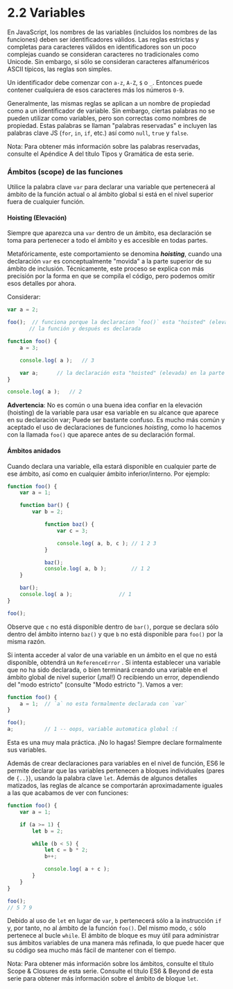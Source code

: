 # 2.2 Variables

En JavaScript, los nombres de las variables \(incluidos los nombres de las funciones\) deben ser identificadores válidos. Las reglas estrictas y completas para caracteres válidos en identificadores son un poco complejas cuando se consideran caracteres no tradicionales como Unicode. Sin embargo, si sólo se consideran caracteres alfanuméricos ASCII típicos, las reglas son simples.

Un identificador debe comenzar con `a-z`, `A-Z`, `$` o `_`. Entonces puede contener cualquiera de esos caracteres más los números `0-9`.

Generalmente, las mismas reglas se aplican a un nombre de propiedad como a un identificador de variable. Sin embargo, ciertas palabras no se pueden utilizar como variables, pero son correctas como nombres de propiedad. Estas palabras se llaman "palabras reservadas" e incluyen las palabras clave JS \(`for`, `in`, `if`, etc.\) así como `null`, `true` y `false`.

Nota: Para obtener más información sobre las palabras reservadas, consulte el Apéndice A del título Tipos y Gramática de esta serie.

### Ámbitos \(scope\) de las funciones

Utilice la palabra clave `var` para declarar una variable que pertenecerá al ámbito de la función actual o al ámbito global si está en el nivel superior fuera de cualquier función.

#### Hoisting \(Elevación\)

Siempre que aparezca una `var` dentro de un ámbito, esa declaración se toma para pertenecer a todo el ámbito y es accesible en todas partes.

Metafóricamente, este comportamiento se denomina _**hoisting**_, cuando una declaración `var` es conceptualmente "movida" a la parte superior de su ámbito de inclusión. Técnicamente, este proceso se explica con más precisión por la forma en que se compila el código, pero podemos omitir esos detalles por ahora.

Considerar:

```js
var a = 2;

foo();	// funciona porque la declaracion `foo()` esta "hoisted" (elevada). O sea que primero ha sido llamada 
       // la función y después es declarada

function foo() {
	a = 3;

	console.log( a );	// 3

	var a;		// la declaración esta "hoisted" (elevada) en la parte superior de `foo()`
}

console.log( a );	// 2
```

**Advertencia**: No es común o una buena idea confiar en la elevación \(hoisting\) de la variable para usar esa variable en su alcance que aparece en su declaración var; Puede ser bastante confuso. Es mucho más común y aceptado el uso de declaraciones de funciones _hoisting_, como lo hacemos con la llamada `foo()` que aparece antes de su declaración formal.

#### Ámbitos anidados

Cuando declara una variable, ella estará disponible en cualquier parte de ese ámbito, así como en cualquier ámbito inferior/interno. Por ejemplo:

```js
function foo() {
    var a = 1;

    function bar() {
        var b = 2;

            function baz() {
                var c = 3;

                console.log( a, b, c );	// 1 2 3
            }

            baz();
            console.log( a, b );		// 1 2
    }

    bar();
    console.log( a );				// 1
}

foo();
```

Observe que `c` no está disponible dentro de `bar()`, porque se declara sólo dentro del ámbito interno `baz()` y que `b` no está disponible para `foo()` por la misma razón.

Si intenta acceder al valor de una variable en un ámbito en el que no está disponible, obtendrá un `ReferenceError` . Si intenta establecer una variable que no ha sido declarada, o bien terminará creando una variable en el ámbito global de nivel superior \(¡mal!\) O recibiendo un error, dependiendo del "modo estricto" \(consulte "Modo estricto "\). Vamos a ver:

```js
function foo() {
	a = 1;	// `a` no esta formalmente declarada con `var`
}

foo();
a;			// 1 -- oops, variable automatica global :(
```

Esta es una muy mala práctica. ¡No lo hagas! Siempre declare formalmente sus variables.

Además de crear declaraciones para variables en el nivel de función, ES6 le permite declarar que las variables pertenecen a bloques individuales \(pares de `{..}`\), usando la palabra clave `let`. Además de algunos detalles matizados, las reglas de alcance se comportarán aproximadamente iguales a las que acabamos de ver con funciones:

```js
function foo() {
	var a = 1;

	if (a >= 1) {
		let b = 2;

		while (b < 5) {
			let c = b * 2;
			b++;

			console.log( a + c );
		}
	}
}

foo();
// 5 7 9
```

Debido al uso de `let` en lugar de `var`,  `b` pertenecerá sólo a la instrucción `if` y, por tanto, no al ámbito de la función `foo()`. Del mismo modo, `c` sólo pertenece al bucle `while`. El ámbito de bloque es muy útil para administrar sus ámbitos variables de una manera más refinada, lo que puede hacer que su código sea mucho más fácil de mantener con el tiempo.

Nota: Para obtener más información sobre los ámbitos, consulte el título Scope & Closures de esta serie. Consulte el título ES6 & Beyond de esta serie para obtener más información sobre el ámbito de bloque `let`.

